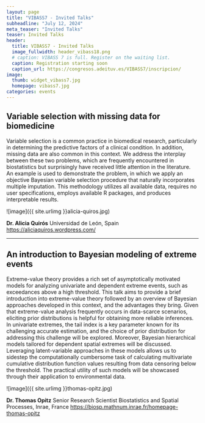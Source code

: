 ```yaml
---
layout: page
title: "VIBASS7 - Invited Talks"
subheadline: "July 12, 2024"
meta_teaser: "Invited Talks"
teaser: Invited Talks
header:
  title: VIBASS7 - Invited Talks
  image_fullwidth: header_vibass18.png
  # caption: VIBASS 7 is full. Register on the waiting list.
  caption: Registration starting soon
  caption_url: https://congresos.adeituv.es/VIBASS7/inscripcion/
image:
  thumb: widget_vibass7.jpg
  homepage: vibass7.jpg
categories: events
---
```



## Variable selection with missing data for biomedicine

Variable selection is a common practice in biomedical research,
particularly in determining the predictive factors of a clinical condition.
In addition, missing data are also common in this context. We address the
interplay between these two problems, which are frequently encountered in
biostatistics but surprisingly have received little attention in the
literature. An example is used to demonstrate the problem, in which we
apply an objective Bayesian variable selection procedure that naturally
incorporates multiple imputation. This methodology utilizes all available
data, requires no user specifications, employs available R packages, and
produces interpretable results.


![image]({{ site.urlimg }}alicia-quiros.jpg)

__Dr. Alicia Quirós__
Universidad de León, Spain
<https://aliciaquiros.wordpress.com/>


<hr>

## An introduction to Bayesian modeling of extreme events

Extreme-value theory provides a rich set of asymptotically motivated models for analyzing univariate and dependent extreme events, such as exceedances above a high threshold. This talk aims to provide a brief introduction into extreme-value theory followed by an overview of Bayesian approaches developed in this context, and the advantages they bring.  Given that extreme-value analysis frequently occurs in data-scarce scenarios, eliciting prior distributions is helpful for obtaining more reliable inferences.  In univariate extremes, the tail index is a key parameter known for its challenging accurate estimation, and the choice of prior distribution for addressing this challenge will be explored. Moreover, Bayesian hierarchical models tailored for dependent spatial extremes will be discussed.  Leveraging latent-variable approaches in these models allows us to sidestep the computationally cumbersome task of calculating multivariate cumulative distribution function values resulting from data censoring below the threshold. The practical utility of such models will be showcased through their application to environmental data.

![image]({{ site.urlimg }}thomas-opitz.jpg)

__Dr. Thomas Opitz__
Senior Research Scientist
Biostatistics and Spatial Processes, Inrae, France
<https://biosp.mathnum.inrae.fr/homepage-thomas-opitz>
